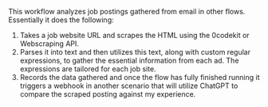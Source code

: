 This workflow analyzes job postings gathered from email in other flows. Essentially it does the following:

1. Takes a job website URL and scrapes the HTML using the 0codekit or Webscraping API.
2. Parses it into text and then utilizes this text, along with custom regular expressions, to gather the essential information from each ad. The expressions are tailored for each job site.
3. Records the data gathered and once the flow has fully finished running it triggers a webhook in another scenario that will utilize ChatGPT to compare the scraped posting against my experience.

